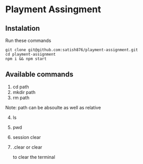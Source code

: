 # Playment Assingment

## Instalation

Run these commands
```
git clone git@github.com:satish876/playment-assignment.git
cd playment-assignment
npm i && npm start
```

## Available commands

1. cd path
2. mkdir path
3. rm path

  Note: path can be absoulte as well as relative

4. ls
5. pwd
6. session clear
7. .clear or clear

    to clear the terminal

